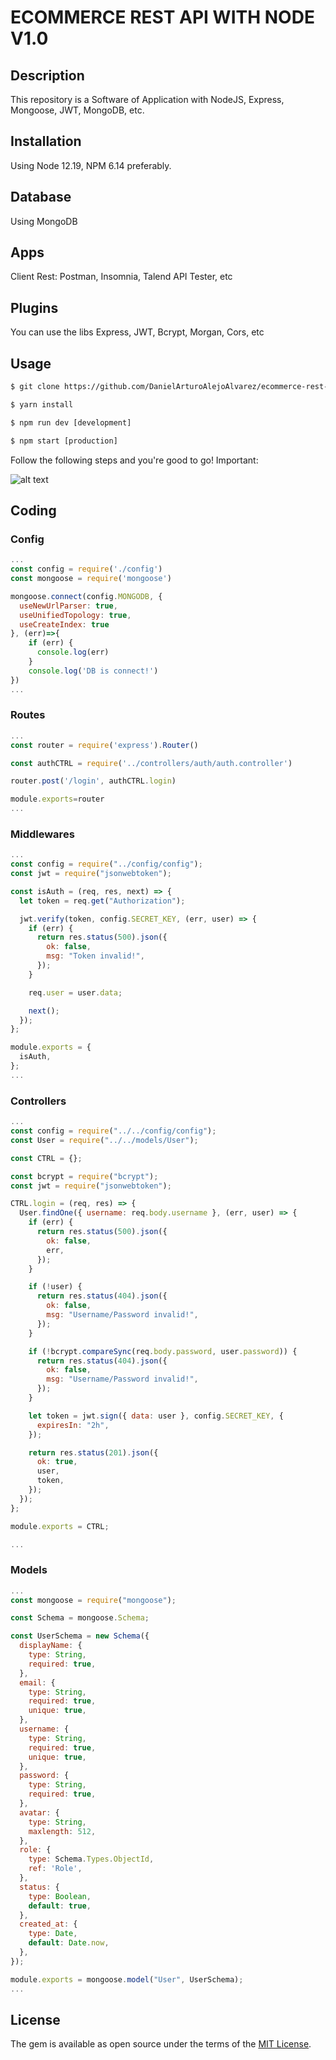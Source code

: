 # ECOMMERCE REST API WITH NODE V1.0

## Description

This repository is a Software of Application with NodeJS, Express, Mongoose, JWT, MongoDB, etc.

## Installation

Using Node 12.19, NPM 6.14 preferably.

## Database

Using MongoDB

## Apps

Client Rest: Postman, Insomnia, Talend API Tester, etc

## Plugins

You can use the libs Express, JWT, Bcrypt, Morgan, Cors, etc


## Usage

```html
$ git clone https://github.com/DanielArturoAlejoAlvarez/ecommerce-rest-api-node[NAME APP]

$ yarn install

$ npm run dev [development]

$ npm start [production]

```

Follow the following steps and you're good to go! Important:

![alt text](https://miro.medium.com/max/1202/1*tx_GMMffHZeBDr1RDnStlg.gif)

## Coding

### Config
```js
...
const config = require('./config')
const mongoose = require('mongoose')

mongoose.connect(config.MONGODB, {
  useNewUrlParser: true,
  useUnifiedTopology: true,
  useCreateIndex: true
}, (err)=>{
    if (err) {
      console.log(err)
    }
    console.log('DB is connect!')
})
...
```

### Routes
```js
...
const router = require('express').Router()

const authCTRL = require('../controllers/auth/auth.controller')

router.post('/login', authCTRL.login)

module.exports=router
...
```

### Middlewares
```js
...
const config = require("../config/config");
const jwt = require("jsonwebtoken");

const isAuth = (req, res, next) => {
  let token = req.get("Authorization");

  jwt.verify(token, config.SECRET_KEY, (err, user) => {
    if (err) {
      return res.status(500).json({
        ok: false,
        msg: "Token invalid!",
      });
    }

    req.user = user.data;

    next();
  });
};

module.exports = {
  isAuth,
};
...
```

### Controllers
```js
...
const config = require("../../config/config");
const User = require("../../models/User");

const CTRL = {};

const bcrypt = require("bcrypt");
const jwt = require("jsonwebtoken");

CTRL.login = (req, res) => {
  User.findOne({ username: req.body.username }, (err, user) => {
    if (err) {
      return res.status(500).json({
        ok: false,
        err,
      });
    }

    if (!user) {
      return res.status(404).json({
        ok: false,
        msg: "Username/Password invalid!",
      });
    }

    if (!bcrypt.compareSync(req.body.password, user.password)) {
      return res.status(404).json({
        ok: false,
        msg: "Username/Password invalid!",
      });
    }

    let token = jwt.sign({ data: user }, config.SECRET_KEY, {
      expiresIn: "2h",
    });

    return res.status(201).json({
      ok: true,
      user,
      token,
    });
  });
};

module.exports = CTRL;

...
```

### Models
```js
...
const mongoose = require("mongoose");

const Schema = mongoose.Schema;

const UserSchema = new Schema({
  displayName: {
    type: String,
    required: true,
  },
  email: {
    type: String,
    required: true,
    unique: true,
  },
  username: {
    type: String,
    required: true,
    unique: true,
  },
  password: {
    type: String,
    required: true,
  },
  avatar: {
    type: String,
    maxlength: 512,
  },
  role: {
    type: Schema.Types.ObjectId,
    ref: 'Role',
  },
  status: {
    type: Boolean,
    default: true,
  },
  created_at: {
    type: Date,
    default: Date.now,
  },
});

module.exports = mongoose.model("User", UserSchema);
...
```



## License

The gem is available as open source under the terms of the [MIT License](http://opensource.org/licenses/MIT).

```

```
